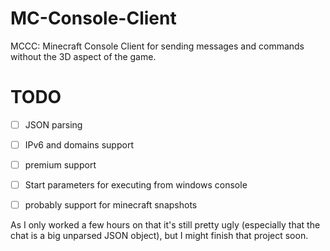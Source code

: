 MC-Console-Client
=================

MCCC: Minecraft Console Client for sending messages and commands without the 3D aspect of the game.


TODO
====

- [ ] JSON parsing
- [ ] IPv6 and domains support
- [ ] premium support
- [ ] Start parameters for executing from windows console
- [ ] probably support for minecraft snapshots



As I only worked a few hours on that it's still pretty ugly (especially that the chat is a big unparsed JSON object), but I might finish that project soon.

